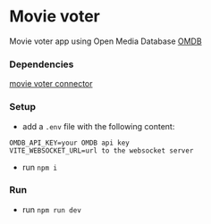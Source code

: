 # Movie voter
Movie voter app using Open Media Database [OMDB](https://www.omdb.org/)

### Dependencies
[movie voter connector](https://github.com/timnoorlander/movievoter-connector)

### Setup
* add a `.env` file with the following content:

```
OMDB_API_KEY=your OMDB api key
VITE_WEBSOCKET_URL=url to the websocket server  
```
* run `npm i`

### Run
* run `npm run dev`
